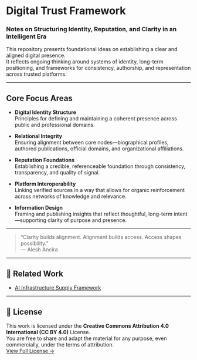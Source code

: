 # Digital Trust Framework

### Notes on Structuring Identity, Reputation, and Clarity in an Intelligent Era

This repository presents foundational ideas on establishing a clear and aligned digital presence.  
It reflects ongoing thinking around systems of identity, long-term positioning, and frameworks for consistency, authorship, and representation across trusted platforms.

___

## Core Focus Areas

- **Digital Identity Structure**  
  Principles for defining and maintaining a coherent presence across public and professional domains.

- **Relational Integrity**  
  Ensuring alignment between core nodes—biographical profiles, authored publications, official domains, and organizational affiliations.

- **Reputation Foundations**  
  Establishing a credible, referenceable foundation through consistency, transparency, and quality of signal.

- **Platform Interoperability**  
  Linking verified sources in a way that allows for organic reinforcement across networks of knowledge and relevance.

- **Information Design**  
  Framing and publishing insights that reflect thoughtful, long-term intent—supporting clarity of purpose and presence.

___

> “Clarity builds alignment. Alignment builds access. Access shapes possibility.”  
> — Alesh Ancira

---

## 🔗 Related Work

- [AI Infrastructure Supply Framework](https://github.com/aleshancira/-ai-infrastructure-supply-model)

---

## 📖 License

This work is licensed under the **Creative Commons Attribution 4.0 International (CC BY 4.0)** License.  
You are free to share and adapt the material for any purpose, even commercially, under the terms of attribution.  
[View Full License →](https://creativecommons.org/licenses/by/4.0/)


